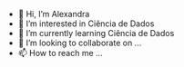- 👋 Hi, I’m Alexandra
- 👀 I’m interested in Ciência de Dados
- 🌱 I’m currently learning Ciência de Dados
- 💞️ I’m looking to collaborate on ...
- 📫 How to reach me ...

<!---
aemarque/aemarque is a ✨ special ✨ repository because its `README.md` (this file) appears on your GitHub profile.
You can click the Preview link to take a look at your changes.
--->
